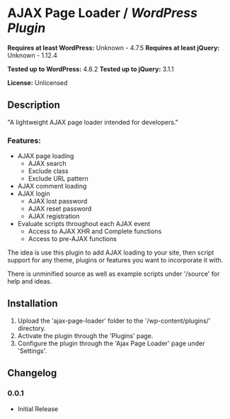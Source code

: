 # AJAX Page Loader / ***WordPress Plugin***


**Requires at least WordPress:** Unknown - 4.7.5
**Requires at least jQuery:** Unknown - 1.12.4

**Tested up to WordPress:** 4.8.2
**Tested up to jQuery:** 3.1.1

**License:** Unlicensed

## Description

"A lightweight AJAX page loader intended for developers."

### Features:
* AJAX page loading
	* AJAX search
	* Exclude class
	* Exclude URL pattern
* AJAX comment loading
* AJAX login
	* AJAX lost password
	* AJAX reset password
	* AJAX registration
* Evaluate scripts throughout each AJAX event
	* Access to AJAX XHR and Complete functions
	* Access to pre-AJAX functions

The idea is use this plugin to add AJAX loading to your site, then script support for any theme, plugins or features you want to incorporate it with.

There is unminified source as well as example scripts under '/source' for help and ideas.

## Installation

1. Upload the 'ajax-page-loader' folder to the '/wp-content/plugins/' directory.
2. Activate the plugin through the 'Plugins' page.
3. Configure the plugin through the 'Ajax Page Loader' page under 'Settings'.

## Changelog
### 0.0.1
* Initial Release
